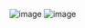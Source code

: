 ![image](https://github.com/user-attachments/assets/9716c13b-85ee-48ba-96e6-68a7debaac61)
![image](https://github.com/user-attachments/assets/f6ec2f8a-ae32-44a3-ba9c-f58cc2d0dde6)
